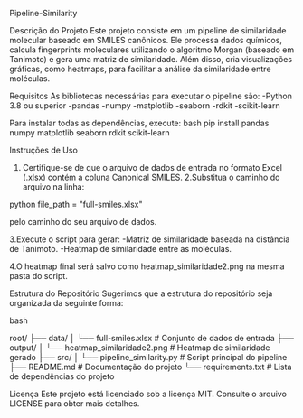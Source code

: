 Pipeline-Similarity

Descrição do Projeto
Este projeto consiste em um pipeline de similaridade molecular baseado em SMILES canônicos. Ele processa dados químicos, calcula fingerprints moleculares utilizando o algoritmo Morgan (baseado em Tanimoto) e gera uma matriz de similaridade. Além disso, cria visualizações gráficas, como heatmaps, para facilitar a análise da similaridade entre moléculas.

Requisitos
As bibliotecas necessárias para executar o pipeline são:
-Python 3.8 ou superior
-pandas
-numpy
-matplotlib
-seaborn
-rdkit
-scikit-learn


Para instalar todas as dependências, execute:
bash
pip install pandas numpy matplotlib seaborn rdkit scikit-learn


Instruções de Uso

1. Certifique-se de que o arquivo de dados de entrada no formato Excel (.xlsx) contém a coluna Canonical SMILES.
2.Substitua o caminho do arquivo na linha:

python
file_path = "full-smiles.xlsx"

pelo caminho do seu arquivo de dados.

3.Execute o script para gerar:
-Matriz de similaridade baseada na distância de Tanimoto.
-Heatmap de similaridade entre as moléculas.

4.O heatmap final será salvo como heatmap_similaridade2.png na mesma pasta do script.

Estrutura do Repositório
Sugerimos que a estrutura do repositório seja organizada da seguinte forma:

bash

root/
├── data/
│   └── full-smiles.xlsx           # Conjunto de dados de entrada
├── output/
│   └── heatmap_similaridade2.png  # Heatmap de similaridade gerado
├── src/
│   └── pipeline_similarity.py     # Script principal do pipeline
├── README.md                      # Documentação do projeto
└── requirements.txt               # Lista de dependências do projeto


Licença
Este projeto está licenciado sob a licença MIT. Consulte o arquivo LICENSE para obter mais detalhes.
